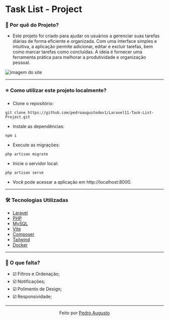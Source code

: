 # Task List - Project

### 📍 Por quê do Projeto?

- Este projeto foi criado para ajudar os usuários a gerenciar suas tarefas diárias de forma eficiente e organizada. Com uma interface simples e intuitiva, a aplicação permite adicionar, editar e excluir tarefas, bem como marcar tarefas como concluídas. A ideia é fornecer uma ferramenta prática para melhorar a produtividade e organização pessoal.

![imagem do site](https://i.imgur.com/RWhS3RK.png)

---
### ⭐ Como utilizar este projeto localmente?
-  Clone o repositório:

```shell
git clone https://github.com/pedroaugustodev1/Laravel11-Task-List-Project.git 
```

- Instale as dependências:

```shell
npm i 
```

- Execute as migrações:

```shell 
php artisan migrate
```

- Inicie o servidor local: 
```shell 
php artisan serve
```
- Você pode acessar a aplicação em http://localhost:8000.

---

### 🛠 Tecnologias Utilizadas

- [Laravel](https://laravel.com/)
- [PHP](https://www.php.net/)
- [MySQL](https://www.mysql.com/)
- [Vite](https://vitejs.dev)
- [Composer](https://getcomposer.org/)
- [Tailwind](https://tailwindcss.com/)
- [Docker](https://www.docker.com/)

---

### 📄 O que falta?

- ☑️ Filtros e Ordenação;
- ☑️ Notificações;
- ☑️ Polimento de Design;
- ☑️ Responsividade;

---

<div align="center">Feito por <a href="">Pedro Augusto</a>  </div>